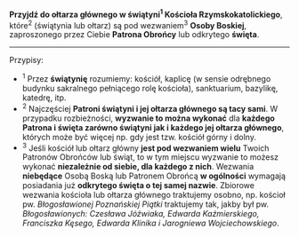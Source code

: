 **Przyjdź do ołtarza głównego w świątyni<sup>1</sup> Kościoła Rzymskokatolickiego**, które<sup>2</sup> (świątynia lub ołtarz) są pod wezwaniem<sup>3</sup> **Osoby Boskiej**, zaproszonego przez Ciebie **Patrona Obrońcy** lub odkrytego **święta**.

---
Przypisy:

- <sup>1</sup> Przez **świątynię** rozumiemy: kościół, kaplicę (w sensie odrębnego budynku sakralnego pełniącego rolę kościoła), sanktuarium, bazylikę, katedrę, itp.
- <sup>2</sup> Najczęściej **Patroni świątyni i jej ołtarza głównego są tacy sami**. W przypadku rozbieżności, **wyzwanie to można wykonać** dla **każdego Patrona i święta zarówno świątyni jak i każdego jej ołtarza głównego**, których może być więcej np. gdy jest tzw. kościół górny i dolny.
- <sup>3</sup> Jeśli kościół lub ołtarz główny **jest pod wezwaniem wielu** Twoich Patronów Obrońców lub świąt, to w tym miejscu wyzwanie to możesz wykonać **niezależnie od siebie, dla każdego z nich**. Wezwania **niebędące** Osobą Boską lub Patronem Obrońcą **w ogólności** wymagają posiadania już **odkrytego święta o tej samej nazwie**. Zbiorowe wezwania kościoła lub ołtarza głównego traktujemy osobno, np. kościoł pw. _Błogosławionej Poznańskiej Piątki_ traktujemy tak, jakby był pw. _Błogosławionych: Czesława Jóźwiaka, Edwarda Kaźmierskiego, Franciszka Kęsego, Edwarda Klinika i Jarogniewa Wojciechowskiego_.
